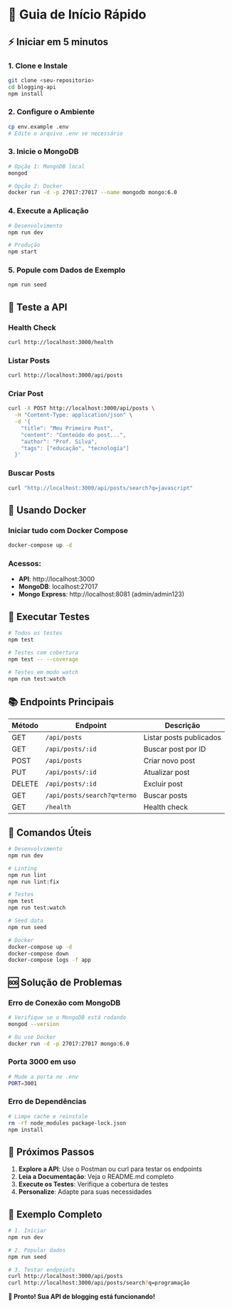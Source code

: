 # 🚀 Guia de Início Rápido

## ⚡ Iniciar em 5 minutos

### 1. Clone e Instale
```bash
git clone <seu-repositorio>
cd blogging-api
npm install
```

### 2. Configure o Ambiente
```bash
cp env.example .env
# Edite o arquivo .env se necessário
```

### 3. Inicie o MongoDB
```bash
# Opção 1: MongoDB local
mongod

# Opção 2: Docker
docker run -d -p 27017:27017 --name mongodb mongo:6.0
```

### 4. Execute a Aplicação
```bash
# Desenvolvimento
npm run dev

# Produção
npm start
```

### 5. Popule com Dados de Exemplo
```bash
npm run seed
```

## 🧪 Teste a API

### Health Check
```bash
curl http://localhost:3000/health
```

### Listar Posts
```bash
curl http://localhost:3000/api/posts
```

### Criar Post
```bash
curl -X POST http://localhost:3000/api/posts \
  -H "Content-Type: application/json" \
  -d '{
    "title": "Meu Primeiro Post",
    "content": "Conteúdo do post...",
    "author": "Prof. Silva",
    "tags": ["educação", "tecnologia"]
  }'
```

### Buscar Posts
```bash
curl "http://localhost:3000/api/posts/search?q=javascript"
```

## 🐳 Usando Docker

### Iniciar tudo com Docker Compose
```bash
docker-compose up -d
```

### Acessos:
- **API**: http://localhost:3000
- **MongoDB**: localhost:27017
- **Mongo Express**: http://localhost:8081 (admin/admin123)

## 🧪 Executar Testes

```bash
# Todos os testes
npm test

# Testes com cobertura
npm test -- --coverage

# Testes em modo watch
npm run test:watch
```

## 📚 Endpoints Principais

| Método | Endpoint | Descrição |
|--------|----------|-----------|
| GET | `/api/posts` | Listar posts publicados |
| GET | `/api/posts/:id` | Buscar post por ID |
| POST | `/api/posts` | Criar novo post |
| PUT | `/api/posts/:id` | Atualizar post |
| DELETE | `/api/posts/:id` | Excluir post |
| GET | `/api/posts/search?q=termo` | Buscar posts |
| GET | `/health` | Health check |

## 🔧 Comandos Úteis

```bash
# Desenvolvimento
npm run dev

# Linting
npm run lint
npm run lint:fix

# Testes
npm test
npm run test:watch

# Seed data
npm run seed

# Docker
docker-compose up -d
docker-compose down
docker-compose logs -f app
```

## 🆘 Solução de Problemas

### Erro de Conexão com MongoDB
```bash
# Verifique se o MongoDB está rodando
mongod --version

# Ou use Docker
docker run -d -p 27017:27017 mongo:6.0
```

### Porta 3000 em uso
```bash
# Mude a porta no .env
PORT=3001
```

### Erro de Dependências
```bash
# Limpe cache e reinstale
rm -rf node_modules package-lock.json
npm install
```

## 📖 Próximos Passos

1. **Explore a API**: Use o Postman ou curl para testar os endpoints
2. **Leia a Documentação**: Veja o README.md completo
3. **Execute os Testes**: Verifique a cobertura de testes
4. **Personalize**: Adapte para suas necessidades

## 🎯 Exemplo Completo

```bash
# 1. Iniciar
npm run dev

# 2. Popular dados
npm run seed

# 3. Testar endpoints
curl http://localhost:3000/api/posts
curl http://localhost:3000/api/posts/search?q=programação
```

**🎉 Pronto! Sua API de blogging está funcionando!** 
